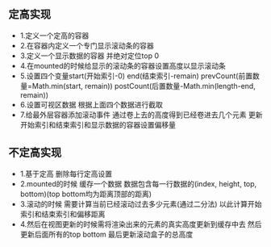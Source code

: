 ## 定高实现
  - 1.定义一个定高的容器
  - 2.在容器内定义一个专门显示滚动条的容器
  - 3.定义一个显示数据的容器 并绝对定位top 0
  - 4.在mounted的时候给显示的滚动条的容器设置高度以显示滚动条
  - 5.设置四个变量start(开始索引-0) end(结束索引-remain) prevCount(前置数量=Math.min(start, remain)) postCount(后置数量-Math.min(length-end, remain))
  - 6.设置可视区数据 根据上面四个数据进行截取
  - 7.给最外层容器添加滚动事件 通过卷上去的高度得到已经卷进去几个元素 更新开始索引和结束索引和显示数据的容器设置偏移量

## 不定高实现
  - 1.基于定高 删除每行定高设置
  - 2.mounted的时候 缓存一个数据 数据包含每一行数据的(index, height, top, bottom)(top bottom均为距离顶部的距离)
  - 3.滚动的时候 需要计算当前已经滚动过去多少元素(通过二分法) 以此计算开始索引和结束索引和偏移距离
  - 4.然后在视图更新的时候需将渲染出来的元素的真实高度更新到缓存中去 然后更新后面所有的top bottom 最后更新滚动盒子的总高度
